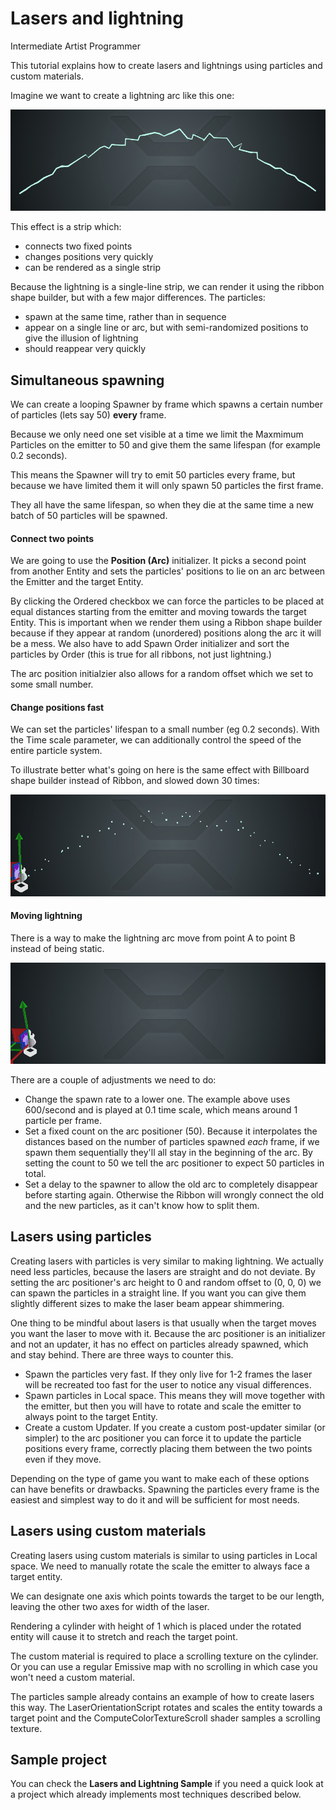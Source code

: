 # Lasers and lightning

<span class="label label-doc-level">Intermediate</span>
<span class="label label-doc-audience">Artist</span>
<span class="label label-doc-audience">Programmer</span>

This tutorial explains how to create lasers and lightnings using particles and custom materials.

Imagine we want to create a lightning arc like this one:

![media/particles-tutorials-lasers-1.gif](media/particles-tutorials-lasers-1.gif)

This effect is a strip which:

* connects two fixed points
* changes positions very quickly
* can be rendered as a single strip
 
Because the lightning is a single-line strip, we can render it using the ribbon shape builder, but with a few major differences. The particles:

* spawn at the same time, rather than in sequence
* appear on a single line or arc, but with semi-randomized positions to give the illusion of lightning
* should reappear very quickly

## Simultaneous spawning

We can create a looping Spawner by frame which spawns a certain number of particles (lets say 50) **every** frame.

Because we only need one set visible at a time we limit the Maxmimum Particles on the emitter to 50 and give them the same lifespan (for example 0.2 seconds).

This means the Spawner will try to emit 50 particles every frame, but because we have limited them it will only spawn 50 particles the first frame.

They all have the same lifespan, so when they die at the same time a new batch of 50 particles will be spawned.

#### Connect two points

We are going to use the **Position (Arc)** initializer. It picks a second point from another Entity and sets the particles' positions to lie on an arc between the Emitter and the target Entity.

By clicking the Ordered checkbox we can force the particles to be placed at equal distances starting from the emitter and moving towards the target Entity.
This is important when we render them using a Ribbon shape builder because if they appear at random (unordered) positions along the arc it will be a mess. 
We also have to add Spawn Order initializer and sort the particles by Order (this is true for all ribbons, not just lightning.)

The arc position initialzier also allows for a random offset which we set to some small number.

#### Change positions fast

We can set the particles' lifespan to a small number (eg 0.2 seconds). With the Time scale parameter, we can additionally control the speed of the entire particle system.

To illustrate better what's going on here is the same effect with Billboard shape builder instead of Ribbon, and slowed down 30 times:

![media/particles-tutorials-lasers-2.gif](media/particles-tutorials-lasers-2.gif)

#### Moving lightning

There is a way to make the lightning arc move from point A to point B instead of being static.

![media/particles-tutorials-lasers-3.gif](media/particles-tutorials-lasers-3.gif)

There are a couple of adjustments we need to do:
 - Change the spawn rate to a lower one. The example above uses 600/second and is played at 0.1 time scale, which means around 1 particle per frame.
 - Set a fixed count on the arc positioner (50). Because it interpolates the distances based on the number of particles spawned *each* frame, if we spawn them sequentially they'll all stay in the beginning of the arc. By setting the count to 50 we tell the arc positioner to expect 50 particles in total.
 - Set a delay to the spawner to allow the old arc to completely disappear before starting again. Otherwise the Ribbon will wrongly connect the old and the new particles, as it can't know how to split them.

## Lasers using particles

Creating lasers with particles is very similar to making lightning. We actually need less particles, because the lasers are straight and do not deviate. 
By setting the arc positioner's arc height to 0 and random offset to (0, 0, 0) we can spawn the particles in a straight line. If you want you can give them slightly different sizes to make the laser beam appear shimmering.

One thing to be mindful about lasers is that usually when the target moves you want the laser to move with it. Because the arc positioner is an initializer and not an updater, it has no effect on particles already spawned, which and stay behind. There are three ways to counter this.

- Spawn the particles very fast. If they only live for 1-2 frames the laser will be recreated too fast for the user to notice any visual differences.
- Spawn particles in Local space. This means they will move together with the emitter, but then you will have to rotate and scale the emitter to always point to the target Entity.
- Create a custom Updater. If you create a custom post-updater similar (or simpler) to the arc positioner you can force it to update the particle positions every frame, correctly placing them between the two points even if they move.

Depending on the type of game you want to make each of these options can have benefits or drawbacks. Spawning the particles every frame is the easiest and simplest way to do it and will be sufficient for most needs.

## Lasers using custom materials

Creating lasers using custom materials is similar to using particles in Local space. We need to manually rotate the scale the emitter to always face a target entity.

We can designate one axis which points towards the target to be our length, leaving the other two axes for width of the laser.

Rendering a cylinder with height of 1 which is placed under the rotated entity will cause it to stretch and reach the target point.

The custom material is required to place a scrolling texture on the cylinder. Or you can use a regular Emissive map with no scrolling in which case you won't need a custom material.

The particles sample already contains an example of how to create lasers this way. The LaserOrientationScript rotates and scales the entity towards a target point and the ComputeColorTextureScroll shader samples a scrolling texture.

## Sample project

You can check the **Lasers and Lightning Sample** if you need a quick look at a project which already implements most techniques described below.